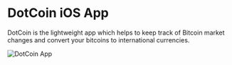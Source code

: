 # DotCoin iOS App

DotCoin is the lightweight app which helps to keep track of Bitcoin market changes and convert your bitcoins to international currencies.

![DotCoin App](https://i.imgur.com/wAfRRIM.jpg)

